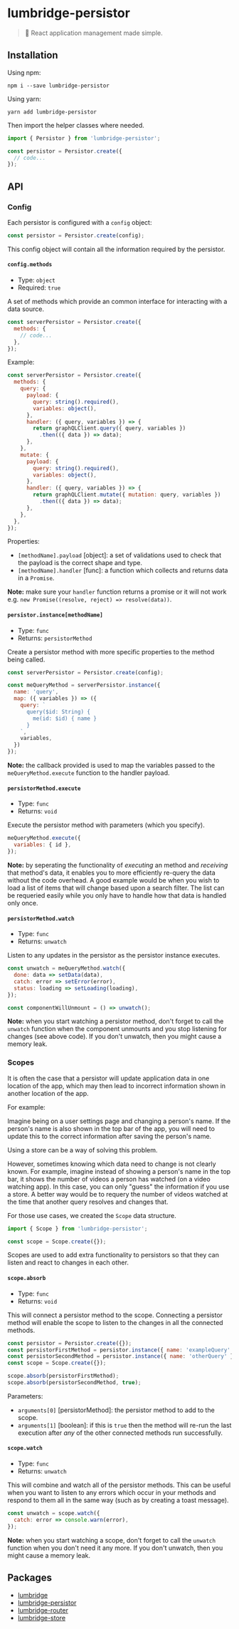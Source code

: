 # lumbridge-persistor

> 🏰 React application management made simple.

## Installation

Using npm:

```shell
npm i --save lumbridge-persistor
```

Using yarn:

```shell
yarn add lumbridge-persistor
```

Then import the helper classes where needed.

```js
import { Persistor } from 'lumbridge-persistor';

const persistor = Persistor.create({
  // code...
});
```

## API

### Config

Each persistor is configured with a `config` object:

```js
const persistor = Persistor.create(config);
```

This config object will contain all the information required by the persistor.

#### `config.methods`

- Type: `object`
- Required: `true`

A set of methods which provide an common interface for interacting with a data source.

```js
const serverPersistor = Persistor.create({
  methods: {
    // code...
  },
});
```

Example:

```js
const serverPersistor = Persistor.create({
  methods: {
    query: {
      payload: {
        query: string().required(),
        variables: object(),
      },
      handler: ({ query, variables }) => {
        return graphQLClient.query({ query, variables })
          .then(({ data }) => data);
      },
    },
    mutate: {
      payload: {
        query: string().required(),
        variables: object(),
      },
      handler: ({ query, variables }) => {
        return graphQLClient.mutate({ mutation: query, variables })
          .then(({ data }) => data);
      },
    },
  },
});
```

Properties:

- `[methodName].payload` [object]: a set of validations used to check that the payload is the correct shape and type.
- `[methodName].handler` [func]: a function which collects and returns data in a `Promise`.

**Note:** make sure your `handler` function returns a promise or it will not work e.g. `new Promise((resolve, reject) => resolve(data))`.

#### `persistor.instance[methodName]`

- Type: `func`
- Returns: `persistorMethod`

Create a persistor method with more specific properties to the method being called.

```js
const serverPersistor = Persistor.create(config);

const meQueryMethod = serverPersistor.instance({
  name: 'query',
  map: ({ variables }) => ({
    query: `
      query($id: String) {
        me(id: $id) { name }
      }
    `,
    variables,
  })
});
```

**Note:** the callback provided is used to map the variables passed to the `meQueryMethod.execute` function to the handler payload.

#### `persistorMethod.execute`

- Type: `func`
- Returns: `void`

Execute the persistor method with parameters (which you specify).

```js
meQueryMethod.execute({
  variables: { id },
});
```

**Note:** by seperating the functionality of *executing* an method and *receiving* that method's data, it enables you to more efficiently re-query the data without the code overhead. A good example would be when you wish to load a list of items that will change based upon a search filter. The list can be requeried easily while you only have to handle how that data is handled only once.

#### `persistorMethod.watch`

- Type: `func`
- Returns: `unwatch`

Listen to any updates in the persistor as the persistor instance executes.

```js
const unwatch = meQueryMethod.watch({
  done: data => setData(data),
  catch: error => setError(error),
  status: loading => setLoading(loading),
});

const componentWillUnmount = () => unwatch();
```

**Note:** when you start watching a persistor method, don't forget to call the `unwatch` function when the component unmounts and you stop listening for changes (see above code). If you don't unwatch, then you might cause a memory leak.

### Scopes

It is often the case that a persistor will update application data in one location of the app, which may then lead to incorrect information shown in another location of the app.

For example:

Imagine being on a user settings page and changing a person's name. If the person's name is also shown in the top bar of the app, you will need to update this to the correct information after saving the person's name.

Using a store can be a way of solving this problem.

However, sometimes knowing which data need to change is not clearly known. For example, imagine instead of showing a person's name in the top bar, it shows the number of videos a person has watched (on a video watching app). In this case, you can only "guess" the information if you use a store. A better way would be to requery the number of videos watched at the time that another query resolves and changes that.

For those use cases, we created the `Scope` data structure.

```js
import { Scope } from 'lumbridge-persistor';

const scope = Scope.create({});
```

Scopes are used to add extra functionality to persistors so that they can listen and react to changes in each other.

#### `scope.absorb`

- Type: `func`
- Returns: `void`

This will connect a persistor method to the scope. Connecting a persistor method will enable the scope to listen to the changes in all the connected methods.

```js
const persistor = Persistor.create({});
const persistorFirstMethod = persistor.instance({ name: 'exampleQuery' });
const persistorSecondMethod = persistor.instance({ name: 'otherQuery' });
const scope = Scope.create({});

scope.absorb(persistorFirstMethod);
scope.absorb(persistorSecondMethod, true);
```

Parameters:

- `arguments[0]` [persistorMethod]: the persistor method to add to the scope.
- `arguments[1]` [boolean]: if this is `true` then the method will re-run the last execution after *any* of the other connected methods run successfully.

#### `scope.watch`

- Type: `func`
- Returns: `unwatch`

This will combine and watch all of the persistor methods. This can be useful when you want to listen to any errors which occur in your methods and respond to them all in the same way (such as by creating a toast message).

```js
const unwatch = scope.watch({
  catch: error => console.warn(error),
});
```

**Note:** when you start watching a scope, don't forget to call the `unwatch` function when you don't need it any more. If you don't unwatch, then you might cause a memory leak.

## Packages

- [lumbridge](https://github.com/jackrobertscott/lumbridge/tree/master/packages/lumbridge)
- [lumbridge-persistor](https://github.com/jackrobertscott/lumbridge/tree/master/packages/lumbridge-persistor)
- [lumbridge-router](https://github.com/jackrobertscott/lumbridge/tree/master/packages/lumbridge-router)
- [lumbridge-store](https://github.com/jackrobertscott/lumbridge/tree/master/packages/lumbridge-store)
